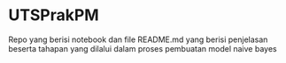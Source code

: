 # UTSPrakPM
Repo yang berisi notebook dan file README.md yang berisi penjelasan beserta tahapan yang dilalui dalam proses pembuatan model naive bayes
